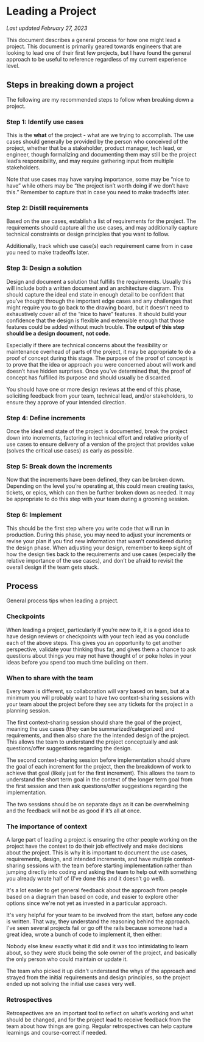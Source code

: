 # Leading a Project
_Last updated February 27, 2023_

This document describes a general process for how one might lead a project. This document is primarily geared towards engineers that are looking to lead one of their first few projects, but I have found the general approach to be useful to reference regardless of my current experience level.

## Steps in breaking down a project
The following are my recommended steps to follow when breaking down a project.

### Step 1: Identify use cases
This is the **what** of the project - what are we trying to accomplish. The use cases should generally be provided by the person who conceived of the project, whether that be a stakeholder, product manager, tech lead, or engineer, though formalizing and documenting them may still be the project lead’s responsibility, and may require gathering input from multiple stakeholders.

Note that use cases may have varying importance, some may be “nice to have” while others may be “the project isn’t worth doing if we don’t have this.” Remember to capture that in case you need to make tradeoffs later.

### Step 2: Distill requirements
Based on the use cases, establish a list of requirements for the project. The requirements should capture all the use cases, and may additionally capture technical constraints or design principles that you want to follow.

Additionally, track which use case(s) each requirement came from in case you need to make tradeoffs later.

### Step 3: Design a solution
Design and document a solution that fulfills the requirements. Usually this will include both a written document and an architecture diagram. This should capture the ideal end state in enough detail to be confident that you’ve thought through the important edge cases and any challenges that might require you to go back to the drawing board, but it doesn’t need to exhaustively cover all of the “nice to have” features. It should build your confidence that the design is flexible and extensible enough that those features could be added without much trouble. **The output of this step should be a design document, not code.**

Especially if there are technical concerns about the feasibility or maintenance overhead of parts of the project, it may be appropriate to do a proof of concept during this stage. The purpose of the proof of concept is to prove that the idea or approach you were concerned about will work and doesn’t have hidden surprises. Once you’ve determined that, the proof of concept has fulfilled its purpose and should usually be discarded.

You should have one or more design reviews at the end of this phase, soliciting feedback from your team, technical lead, and/or stakeholders, to ensure they approve of your intended direction.

### Step 4: Define increments
Once the ideal end state of the project is documented, break the project down into increments, factoring in technical effort and relative priority of use cases to ensure delivery of a version of the project that provides value (solves the critical use cases) as early as possible.

### Step 5: Break down the increments
Now that the increments have been defined, they can be broken down. Depending on the level you’re operating at, this could mean creating tasks, tickets, or epics, which can then be further broken down as needed. It may be appropriate to do this step with your team during a grooming session.

### Step 6: Implement
This should be the first step where you write code that will run in production. During this phase, you may need to adjust your increments or revise your plan if you find new information that wasn’t considered during the design phase. When adjusting your design, remember to keep sight of how the design ties back to the requirements and use cases (especially the relative importance of the use cases), and don’t be afraid to revisit the overall design if the team gets stuck.

## Process
General process tips when leading a project.

### Checkpoints
When leading a project, particularly if you’re new to it, it is a good idea to have design reviews or checkpoints with your tech lead as you conclude each of the above steps. This gives you an opportunity to get another perspective, validate your thinking thus far, and gives them a chance to ask questions about things you may not have thought of or poke holes in your ideas before you spend too much time building on them.

### When to share with the team
Every team is different, so collaboration will vary based on team, but at a minimum you will probably want to have two context-sharing sessions with your team about the project before they see any tickets for the project in a planning session.

The first context-sharing session should share the goal of the project, meaning the use cases (they can be summarized/categorized) and requirements, and then also share the the intended design of the project. This allows the team to understand the project conceptually and ask questions/offer suggestions regarding the design.

The second context-sharing session before implementation should share the goal of each increment for the project, then the breakdown of work to achieve that goal (likely just for the first increment). This allows the team to understand the short term goal in the context of the longer term goal from the first session and then ask questions/offer suggestions regarding the implementation.

The two sessions should be on separate days as it can be overwhelming and the feedback will not be as good if it’s all at once.

### The importance of context
A large part of leading a project is ensuring the other people working on the project have the context to do their job effectively and make decisions about the project. This is why it is important to document the use cases, requirements, design, and intended increments, and have multiple context-sharing sessions with the team before starting implementation rather than jumping directly into coding and asking the team to help out with something you already wrote half of (I’ve done this and it doesn’t go well).

It's a lot easier to get general feedback about the approach from people based on a diagram than based on code, and easier to explore other options since we're not yet as invested in a particular approach.

It's very helpful for your team to be involved from the start, before any code is written. That way, they understand the reasoning behind the approach. I've seen several projects fail or go off the rails because someone had a great idea, wrote a bunch of code to implement it, then either:

Nobody else knew exactly what it did and it was too intimidating to learn about, so they were stuck being the sole owner of the project, and basically the only person who could maintain or update it.

The team who picked it up didn't understand the whys of the approach and strayed from the initial requirements and design principles, so the project ended up not solving the initial use cases very well.

### Retrospectives
Retrospectives are an important tool to reflect on what’s working and what should be changed, and for the project lead to receive feedback from the team about how things are going. Regular retrospectives can help capture learnings and course-correct if needed.